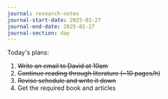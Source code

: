 ```yaml
---
journal: research-notes
journal-start-date: 2025-01-27
journal-end-date: 2025-01-27
journal-section: day
---
```

Today's plans:
1. ~~Write an email to David at 10am~~
2. ~~Continue reading through literature (~10 pages/h)~~
3. ~~Revise schedule and write it down~~
4. Get the required book and articles
